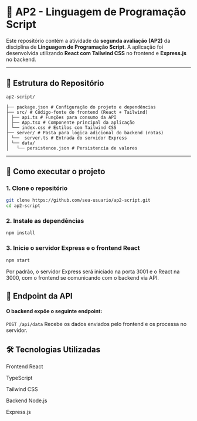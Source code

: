 # 📜 AP2 - Linguagem de Programação Script

Este repositório contém a atividade da **segunda avaliação (AP2)** da disciplina de **Linguagem de Programação Script**. A aplicação foi desenvolvida utilizando **React com Tailwind CSS** no frontend e **Express.js** no backend.

---

## 📁 Estrutura do Repositório
```
ap2-script/

├── package.json # Configuração do projeto e dependências
├── src/ # Código-fonte do frontend (React + Tailwind)
│ ├── api.ts # Funções para consumo da API
│ ├── App.tsx # Componente principal da aplicação
│ └── index.css # Estilos com Tailwind CSS
├── server/ # Pasta para lógica adicional do backend (rotas)
│ └──  server.ts # Entrada do servidor Express
│ └── data/ 
│   └── persistence.json # Persistencia de valores
```
---

## 🚀 Como executar o projeto

### 1. Clone o repositório

```bash
git clone https://github.com/seu-usuario/ap2-script.git
cd ap2-script
```

### 2. Instale as dependências
```bash
npm install
```

### 3. Inicie o servidor Express e o frontend React
```bash
npm start
```
Por padrão, o servidor Express será iniciado na porta 3001 e o React na 3000, com o frontend se comunicando com o backend via API.

## 🔌 Endpoint da API
#### O backend expõe o seguinte endpoint:

`POST /api/data`
Recebe os dados enviados pelo frontend e os processa no servidor.

## 🛠️ Tecnologias Utilizadas
Frontend React

TypeScript

Tailwind CSS

Backend
Node.js

Express.js